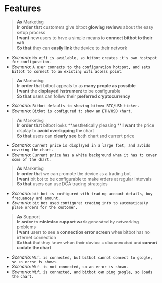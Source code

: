 
# Features

>**As** Marketing  
**In order that** customers give bitbot **glowing reviews** about the easy setup process  
>**I want** new users to have a simple means to **connect bitbot to their wifi**  
**So that** they can **easily link** the device to their network  
 - *Scenario:* `No wifi is available, so bitbot creates it's own hostspot for configuration.`
 - *Scenario:* `A user connects to the configuration hotspot, and sets bitbot to connect to an existing wifi access point.`

>**As** Marketing  
**In order that** bitbot appeals to as **many people as possible**  
**I want** the **displayed instrument** to be configurable  
**So that** users can follow their **preferred cryptocurrency**
 - *Scenario:* `Bitbot defaults to showing bitmex BTC/USD ticker.`
 - *Scenario:* `Bitbot is configured to show an ETH/USD chart.`

>**As** Marketing  
**In order that** bitbot looks **aesthetically pleasing ** 
**I want** the price display to **avoid overlapping** the chart  
**So that** users can **clearly see** both chart and current price
 - *Scenario:* `Current price is displayed in a large font, and avoids covering the chart.`
 - *Scenario:* `Current price has a white background when it has to cover some of the chart.`

>**As** Marketing   
**In order that** we can promote the device as a trading bot  
**I want** bit bot to be configurable to make orders at regular intervals  
**So that** users can use DCA trading strategies  
 - *Scenario:* `bit bot is configured with trading account details, buy frequencey and amount.`
 - *Scenario:* `bit bot used configured trading info to automatically place orders for the customer.`

>**As** Support  
**In order** to **minimise support work** generated by networking problems  
**I want** users to see a **connection error screen** when bitbot has no internet connection  
**So that** that they know when their device is disconnected and **cannot update the chart**  
 - *Scenario:* `Wifi is connected, but bitbot cannot connect to google, so an error is shown.`
 - *Scenario:* `Wifi is not connected, so an error is shown.`
 - *Scenario:* `Wifi is connected, and bitbot can ping google, so loads the chart.`

